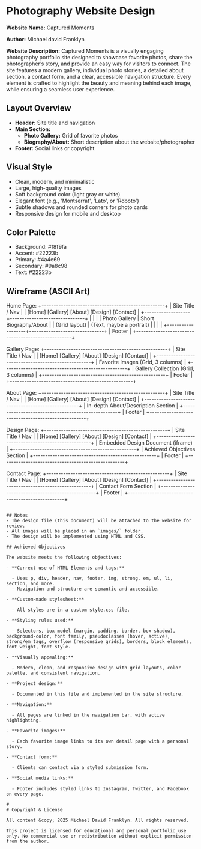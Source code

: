  # Photography Website Design 

**Website Name:** Captured Moments

**Author:** Michael david Franklyn
 
**Website Description:**
Captured Moments is a visually engaging photography portfolio site designed to showcase favorite photos, share the photographer’s story, and provide an easy way for visitors to connect. The site features a modern gallery, individual photo stories, a detailed about section, a contact form, and a clear, accessible navigation structure. Every element is crafted to highlight the beauty and meaning behind each image, while ensuring a seamless user experience.
 
## Layout Overview

- **Header:** Site title and navigation
- **Main Section:**
  - **Photo Gallery:** Grid of favorite photos
  - **Biography/About:** Short description about the website/photographer
- **Footer:** Social links or copyright

## Visual Style
- Clean, modern, and minimalistic
- Large, high-quality images
- Soft background color (light gray or white)
- Elegant font (e.g., 'Montserrat', 'Lato', or 'Roboto')
- Subtle shadows and rounded corners for photo cards
- Responsive design for mobile and desktop

## Color Palette
- Background: #f8f9fa
- Accent: #22223b
- Primary: #4a4e69
- Secondary: #9a8c98
- Text: #22223b


## Wireframe (ASCII Art)

Home Page:
+---------------------------------------------------+
|                 Site Title / Nav                  |
|  [Home] [Gallery] [About] [Design] [Contact]      |
+-------------------+-------------------------------+
|                   |                               |
|   Photo Gallery   |    Short Biography/About      |
|   (Grid layout)   |    (Text, maybe a portrait)   |
|                   |                               |
+-------------------+-------------------------------+
|                    Footer                         |
+---------------------------------------------------+

Gallery Page:
+---------------------------------------------------+
|                 Site Title / Nav                  |
|  [Home] [Gallery] [About] [Design] [Contact]      |
+---------------------------------------------------+
|         Favorite Images (Grid, 3 columns)         |
+---------------------------------------------------+
|         Gallery Collection (Grid, 3 columns)      |
+---------------------------------------------------+
|                    Footer                         |
+---------------------------------------------------+

About Page:
+---------------------------------------------------+
|                 Site Title / Nav                  |
|  [Home] [Gallery] [About] [Design] [Contact]      |
+---------------------------------------------------+
|        In-depth About/Description Section         |
+---------------------------------------------------+
|                    Footer                         |
+---------------------------------------------------+

Design Page:
+---------------------------------------------------+
|                 Site Title / Nav                  |
|  [Home] [Gallery] [About] [Design] [Contact]      |
+---------------------------------------------------+
|         Embedded Design Document (iframe)         |
+---------------------------------------------------+
|         Achieved Objectives Section               |
+---------------------------------------------------+
|                    Footer                         |
+---------------------------------------------------+

Contact Page:
+---------------------------------------------------+
|                 Site Title / Nav                  |
|  [Home] [Gallery] [About] [Design] [Contact]      |
+---------------------------------------------------+
|                Contact Form Section               |
+---------------------------------------------------+
|                    Footer                         |
+---------------------------------------------------+
```

## Notes
- The design file (this document) will be attached to the website for review.
- All images will be placed in an `images/` folder.
- The design will be implemented using HTML and CSS.

## Achieved Objectives

The website meets the following objectives:

- **Correct use of HTML Elements and tags:**
  
  - Uses p, div, header, nav, footer, img, strong, em, ul, li, section, and more.
  - Navigation and structure are semantic and accessible.

- **Custom-made stylesheet:**
  
  - All styles are in a custom style.css file.

- **Styling rules used:**
  
  - Selectors, box model (margin, padding, border, box-shadow), background-color, font family, pseudoclasses (hover, active), strong/em tags, overflow (responsive grids), borders, block elements, font weight, font style.

- **Visually appealing:**
  
  - Modern, clean, and responsive design with grid layouts, color palette, and consistent navigation.

- **Project design:**
  
  - Documented in this file and implemented in the site structure.

- **Navigation:**
  
  - All pages are linked in the navigation bar, with active highlighting.

- **Favorite images:**
  
  - Each favorite image links to its own detail page with a personal story.

- **Contact form:**
  
  - Clients can contact via a styled submission form.

- **Social media links:**
  
  - Footer includes styled links to Instagram, Twitter, and Facebook on every page.

#
# Copyright & License

All content &copy; 2025 Michael David Franklyn. All rights reserved.

This project is licensed for educational and personal portfolio use only. No commercial use or redistribution without explicit permission from the author.